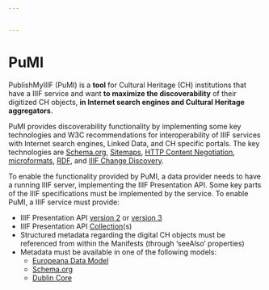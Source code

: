 ```yaml
---


---
```


<h1 id="pumi">PuMI</h1>
<p>PublishMyIIIF (PuMI) is a <strong>tool</strong> for Cultural Heritage (CH) institutions that have a IIIF service and want <strong>to maximize the discoverability</strong> of their digitized CH objects, <strong>in Internet search engines and Cultural Heritage aggregators</strong>.</p>
<p>PuMI provides discoverability functionality by implementing some key technologies and W3C recommendations for interoperability of IIIF services with Internet search engines, Linked Data, and CH specific portals. The key technologies are <a href="http://schema.org">Schema.org</a>, <a href="https://www.sitemaps.org/">Sitemaps</a>, <a href="https://www.w3.org/Protocols/rfc2616/rfc2616-sec12.html">HTTP Content Negotiation</a>, <a href="https://en.wikipedia.org/wiki/Microformat">microformats</a>, <a href="https://www.w3.org/RDF/">RDF</a>, and <a href="https://iiif.io/api/discovery">IIIF Change Discovery</a>.</p>
<p>To enable the functionality provided by PuMI, a data provider needs to have a running IIIF server, implementing the IIIF Presentation API. Some key parts of the IIIF specifications must be implemented by the service. To enable PuMI, a IIIF service must provide:</p>
<ul>
<li>IIIF  Presentation API <a href="https://iiif.io/api/presentation/2.1/">version 2</a> or <a href="https://iiif.io/api/presentation/3.0/">version 3</a></li>
<li>IIIF Presentation API <a href="https://iiif.io/api/presentation/3.0/#51-collection">Collection</a>(s)</li>
<li>Structured metadata regarding the digital CH objects must be referenced from within the Manifests (through ‘seeAlso’ properties)</li>
<li>Metadata must be available in one of the following models:
<ul>
<li><a href="https://pro.europeana.eu/resources/standardization-tools/edm-documentation">Europeana Data Model</a></li>
<li><a href="http://schema.org">Schema.org</a></li>
<li><a href="http://dublincore.org/">Dublin Core</a></li>
</ul>
</li>
</ul>

